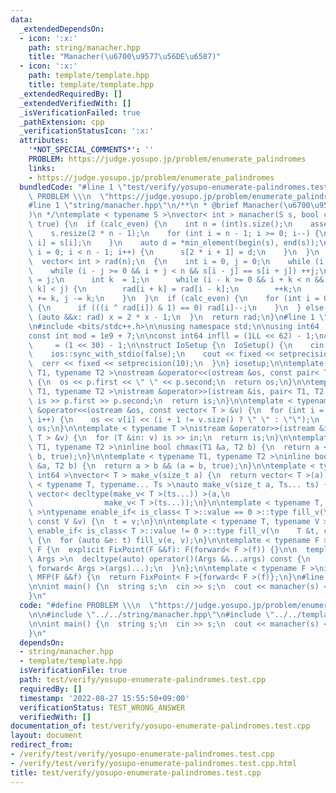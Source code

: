 ```yaml
---
data:
  _extendedDependsOn:
  - icon: ':x:'
    path: string/manacher.hpp
    title: "Manacher(\u6700\u9577\u56DE\u6587)"
  - icon: ':x:'
    path: template/template.hpp
    title: template/template.hpp
  _extendedRequiredBy: []
  _extendedVerifiedWith: []
  _isVerificationFailed: true
  _pathExtension: cpp
  _verificationStatusIcon: ':x:'
  attributes:
    '*NOT_SPECIAL_COMMENTS*': ''
    PROBLEM: https://judge.yosupo.jp/problem/enumerate_palindromes
    links:
    - https://judge.yosupo.jp/problem/enumerate_palindromes
  bundledCode: "#line 1 \"test/verify/yosupo-enumerate-palindromes.test.cpp\"\n#define\
    \ PROBLEM \\\n  \"https://judge.yosupo.jp/problem/enumerate_palindromes\"\n\n\
    #line 1 \"string/manacher.hpp\"\n/**\n * @brief Manacher(\u6700\u9577\u56DE\u6587\
    )\n */\ntemplate < typename S >\nvector< int > manacher(S s, bool calc_even =\
    \ true) {\n  if (calc_even) {\n    int n = (int)s.size();\n    assert(n > 0);\n\
    \    s.resize(2 * n - 1);\n    for (int i = n - 1; i >= 0; i--) {\n      s[2 *\
    \ i] = s[i];\n    }\n    auto d = *min_element(begin(s), end(s));\n    for (int\
    \ i = 0; i < n - 1; i++) {\n      s[2 * i + 1] = d;\n    }\n  }\n  int n = (int)s.size();\n\
    \  vector< int > rad(n);\n  {\n    int i = 0, j = 0;\n    while (i < n) {\n  \
    \    while (i - j >= 0 && i + j < n && s[i - j] == s[i + j]) ++j;\n      rad[i]\
    \ = j;\n      int k  = 1;\n      while (i - k >= 0 && i + k < n && k + rad[i -\
    \ k] < j) {\n        rad[i + k] = rad[i - k];\n        ++k;\n      }\n      i\
    \ += k, j -= k;\n    }\n  }\n  if (calc_even) {\n    for (int i = 0; i < n; i++)\
    \ {\n      if (((i ^ rad[i]) & 1) == 0) rad[i]--;\n    }\n  } else {\n    for\
    \ (auto &&x: rad) x = 2 * x - 1;\n  }\n  return rad;\n}\n#line 1 \"template/template.hpp\"\
    \n#include <bits/stdc++.h>\n\nusing namespace std;\n\nusing int64   = long long;\n\
    const int mod = 1e9 + 7;\n\nconst int64 infll = (1LL << 62) - 1;\nconst int inf\
    \     = (1 << 30) - 1;\n\nstruct IoSetup {\n  IoSetup() {\n    cin.tie(nullptr);\n\
    \    ios::sync_with_stdio(false);\n    cout << fixed << setprecision(10);\n  \
    \  cerr << fixed << setprecision(10);\n  }\n} iosetup;\n\ntemplate < typename\
    \ T1, typename T2 >\nostream &operator<<(ostream &os, const pair< T1, T2 > &p)\
    \ {\n  os << p.first << \" \" << p.second;\n  return os;\n}\n\ntemplate < typename\
    \ T1, typename T2 >\nistream &operator>>(istream &is, pair< T1, T2 > &p) {\n \
    \ is >> p.first >> p.second;\n  return is;\n}\n\ntemplate < typename T >\nostream\
    \ &operator<<(ostream &os, const vector< T > &v) {\n  for (int i = 0; i < (int)v.size();\
    \ i++) {\n    os << v[i] << (i + 1 != v.size() ? \" \" : \"\");\n  }\n  return\
    \ os;\n}\n\ntemplate < typename T >\nistream &operator>>(istream &is, vector<\
    \ T > &v) {\n  for (T &in: v) is >> in;\n  return is;\n}\n\ntemplate < typename\
    \ T1, typename T2 >\ninline bool chmax(T1 &a, T2 b) {\n  return a < b && (a =\
    \ b, true);\n}\n\ntemplate < typename T1, typename T2 >\ninline bool chmin(T1\
    \ &a, T2 b) {\n  return a > b && (a = b, true);\n}\n\ntemplate < typename T =\
    \ int64 >\nvector< T > make_v(size_t a) {\n  return vector< T >(a);\n}\n\ntemplate\
    \ < typename T, typename... Ts >\nauto make_v(size_t a, Ts... ts) {\n  return\
    \ vector< decltype(make_v< T >(ts...)) >(a,\n                                \
    \                make_v< T >(ts...));\n}\n\ntemplate < typename T, typename V\
    \ >\ntypename enable_if< is_class< T >::value == 0 >::type fill_v(\n    T &t,\
    \ const V &v) {\n  t = v;\n}\n\ntemplate < typename T, typename V >\ntypename\
    \ enable_if< is_class< T >::value != 0 >::type fill_v(\n    T &t, const V &v)\
    \ {\n  for (auto &e: t) fill_v(e, v);\n}\n\ntemplate < typename F >\nstruct FixPoint:\
    \ F {\n  explicit FixPoint(F &&f): F(forward< F >(f)) {}\n\n  template < typename...\
    \ Args >\n  decltype(auto) operator()(Args &&...args) const {\n    return F::operator()(*this,\
    \ forward< Args >(args)...);\n  }\n};\n\ntemplate < typename F >\ninline decltype(auto)\
    \ MFP(F &&f) {\n  return FixPoint< F >{forward< F >(f)};\n}\n#line 6 \"test/verify/yosupo-enumerate-palindromes.test.cpp\"\
    \n\nint main() {\n  string s;\n  cin >> s;\n  cout << manacher(s) << \"\\n\";\n\
    }\n"
  code: "#define PROBLEM \\\n  \"https://judge.yosupo.jp/problem/enumerate_palindromes\"\
    \n\n#include \"../../string/manacher.hpp\"\n#include \"../../template/template.hpp\"\
    \n\nint main() {\n  string s;\n  cin >> s;\n  cout << manacher(s) << \"\\n\";\n\
    }\n"
  dependsOn:
  - string/manacher.hpp
  - template/template.hpp
  isVerificationFile: true
  path: test/verify/yosupo-enumerate-palindromes.test.cpp
  requiredBy: []
  timestamp: '2022-08-27 15:55:50+09:00'
  verificationStatus: TEST_WRONG_ANSWER
  verifiedWith: []
documentation_of: test/verify/yosupo-enumerate-palindromes.test.cpp
layout: document
redirect_from:
- /verify/test/verify/yosupo-enumerate-palindromes.test.cpp
- /verify/test/verify/yosupo-enumerate-palindromes.test.cpp.html
title: test/verify/yosupo-enumerate-palindromes.test.cpp
---
```

